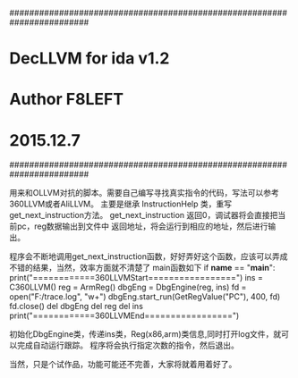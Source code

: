 ########################################################################
#                         DecLLVM for ida v1.2                         #
#                                  Author F8LEFT                       #
#                                  2015.12.7                           #
########################################################################

用来和OLLVM对抗的脚本。需要自己编写寻找真实指令的代码，写法可以参考360LLVM或者AliLLVM。
主要是继承 InstructionHelp 类，重写get_next_instruction方法。
get_next_instruction 返回0，调试器将会直接把当前pc，reg数据输出到文件中
返回地址，将会运行到相应的地址，然后进行输出。

程序会不断地调用get_next_instruction函数，好好弄好这个函数，应该可以弄成不错的结果，当然，效率方面就不清楚了
main函数如下
if __name__ == "__main__":
    print("============360LLVMStart=================")
    ins = C360LLVM()
    reg = ArmReg()
    dbgEng = DbgEngine(reg, ins)
    fd = open("F:/trace.log", "w+")
    dbgEng.start_run(GetRegValue("PC"), 400, fd)
    fd.close()
    del dbgEng
    del reg
    del ins
    print("============360LLVMEnd=================")

初始化DbgEngine类，传递ins类，Reg(x86,arm)类信息,同时打开log文件，就可以完成自动运行跟踪。
程序将会执行指定次数的指令，然后退出。

当然，只是个试作品，功能可能还不完善，大家将就着用着好了。
